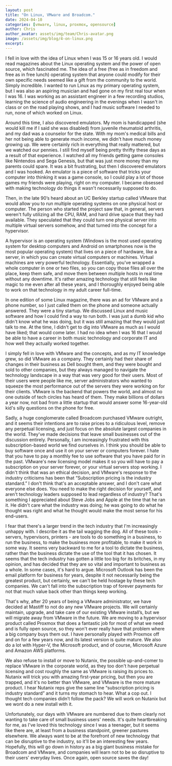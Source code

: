 ```yaml
---
layout: post
title: "On Linux, VMware and Broadcom."
date: 2024-04-10
categories: [vmware, linux, proxmox, opensource]
author: Chris
author_avatar: assets/img/team/Chris-avatar.png
image: /assets/img/blog/4-on-linux.png
excerpt:
---
```


I fell in love with the idea of Linux when I was 15 or 16 years old. I would read magazines about the Linux operating system and the power of open source, which fascinated me. The idea of a free (free as in freedom and free as in free lunch) operating system that anyone could modify for their own specific needs seemed like a gift from the community to the world. Simply incredible. I wanted to run Linux as my primary operating system, but I was also an aspiring musician and had gone on my first real tour when I was 16. I was working as an assistant engineer in a few recording studios, learning the science of audio engineering in the evenings when I wasn't in class or on the road playing shows, and I had music software I needed to run, none of which worked on Linux.

Around this time, I also discovered emulators. My mom is handicapped (she would kill me if I said she was disabled) from juvenile rheumatoid arthritis, and my dad was a counselor for the state. With my mom's medical bills and her not being able to generate much income, we didn't have much money growing up. We were certainly rich in everything that really mattered, but we watched our pennies. I still find myself being pretty thrifty these days as a result of that experience. I watched all my friends getting game consoles like Nintendos and Sega Genesis, but that was just more money than my parents could spare. It was a bit frustrating, but then I discovered emulators and I was hooked. An emulator is a piece of software that tricks your computer into thinking it was a game console, so I could play a lot of those games my friends were playing, right on my computer. I became obsessed with making technology do things it wasn't necessarily supposed to do.

Then, in the late 90’s heard about an UC Berkley startup called VMware that would allow you to run multiple operating systems on one physical host or computer. The person who started the project saw that, in general, servers weren't fully utilizing all the CPU, RAM, and hard drive space that they had available. They speculated that they could turn one physical server into multiple virtual servers somehow, and that turned into the concept for a hypervisor.

A hypervisor is an operating system (Windows is the most used operating system for desktop computers and Android on smartphones now is the most popular operating system) that lives on a piece of hardware, like a server, in which you can create virtual computers or machines. Virtual machines are very powerful technology. Essentially, you've wrapped a whole computer in one or two files, so you can copy those files all over the place, keep them safe, and move them between multiple hosts in real time without any downtime. It's rather amazing technology that still feels like magic to me even after all these years, and I thoroughly enjoyed being able to work on that technology in my adult career full-time.

In one edition of some Linux magazine, there was an ad for VMware and a phone number, so I just called them on the phone and someone actually answered. They were a tiny startup. We discussed Linux and music software and how I could find a way to run both. I was just a dumb kid who didn't know what he was doing, but it was still amazing that they would just talk to me. At the time, I didn't get to dig into VMware as much as I would have liked; that would come later. I had no idea when I was 16 that I would be able to have a career in both music technology and corporate IT and how well they actually worked together.

I simply fell in love with VMware and the concepts, and as my IT knowledge grew, so did VMware as a company. They certainly had their share of changes in their business as Dell bought them, and they were bought and sold to other companies, but they always managed to navigate the technology landscape in a way that was very good for their users. Most of their users were people like me, server administrators who wanted to squeeze the most performance out of the servers they were working on for their clients. VMware is the backend that powers the world, and almost no one outside of tech circles has heard of them. They make billions of dollars a year now, not bad from a little startup that would answer some 16-year-old kid's silly questions on the phone for free.

Sadly, a huge conglomerate called Broadcom purchased VMware outright, and it seems their intentions are to raise prices to a ridiculous level, remove any perpetual licensing, and just focus on the absolute largest companies in the world. They've made decisions that leave small businesses out of the discussion entirely. Personally, I am increasingly frustrated with this subscription-based world we find ourselves in. I think you should be able to buy software once and use it on your server or computers forever. I hate that you have to pay a monthly fee to use software that you have paid for in the past. VMware's new licensing model makes it so you will have to pay a subscription on your server forever, or your virtual servers stop working. I didn't think that was an ethical decision, and VMware's response to the industry criticisms has been that “Subscription pricing is the industry standard.” I don't think that's an acceptable answer, and I don't care what everyone else does. You need to make the right decision for yourself, and aren't technology leaders supposed to lead regardless of industry? That's something I appreciated about Steve Jobs and Apple at the time that he ran it. He didn't care what the industry was doing; he was going to do what he thought was right and what he thought would make the most sense for his end-users.

I fear that there's a larger trend in the tech industry that I'm increasingly unhappy with. I describe it as the tail wagging the dog. All of these tools - servers, hypervisors, printers - are tools to do something in a business, to run the business, to make the business more profitable, to make it work in some way. It seems very backward to me for a tool to dictate the business, rather than the business dictate the use of the tool that it has chosen. It seems that the tech industry has gotten a little too big for its britches, in my opinion, and has decided that they are so vital and important to business as a whole. In some cases, it's hard to argue. Microsoft Outlook has been the email platform for business for years, despite it not necessarily being the greatest product, but certainly, we can't be held hostage by these tech companies. We can't fall into the subscription trap of forever payments for not that much value back other than things keep working.

That's why, after 20 years of being a VMware administrator, we have decided at Mastiff to not do any new VMware projects. We will certainly maintain, upgrade, and take care of our existing VMware install’s, but we will migrate away from VMware in the future. We are moving to a hypervisor product called Proxmox that does a fantastic job for most of what we need and is fully open source, so they won't ever really have that problem where a big company buys them out. I have personally played with Proxmox off and on for a few years now, and its latest version is quite mature. We also do a lot with Hyper-V, the Microsoft product, and of course, Microsoft Azure and Amazon AWS platforms. 

We also refuse to install or move to Nutanix, the possible up-and-comer to replace VMware in the corporate world, as they too don't have perpetual licensing and cost roughly the same as VMware is raising its prices to. Nutanix will trick you with amazing first-year pricing, but then you are trapped, and it's no better than VMware, and VMware is the more mature product. I hear Nutanix reps give the same line “subscription pricing is industry standard” and it turns my stomach to hear. What a cop out. I thought tech companies didn’t follow the pack? We will work on Nutanix but we wont do a new install with it.

Unfortunately, our days with VMware are numbered due to them clearly not wanting to take care of small business users' needs. It's quite heartbreaking for me, as I've loved this technology since I was a teenager, but it seems like there are, at least from a business standpoint, greener pastures elsewhere. We always want to be at the forefront of new technology that can be disruptive to the industry, so it'll be an interesting few years. Hopefully, this will go down in history as a big giant business mistake for Broadcom and VMware, and companies will learn not to be so disruptive to their users' everyday lives. Once again, open source saves the day!